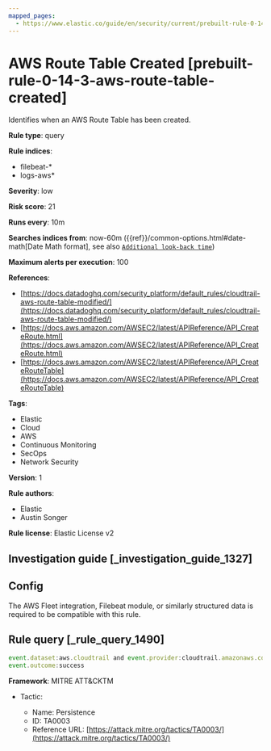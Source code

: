 ```yaml
---
mapped_pages:
  - https://www.elastic.co/guide/en/security/current/prebuilt-rule-0-14-3-aws-route-table-created.html
---
```


# AWS Route Table Created [prebuilt-rule-0-14-3-aws-route-table-created]

Identifies when an AWS Route Table has been created.

**Rule type**: query

**Rule indices**:

* filebeat-*
* logs-aws*

**Severity**: low

**Risk score**: 21

**Runs every**: 10m

**Searches indices from**: now-60m ({{ref}}/common-options.html#date-math[Date Math format], see also [`Additional look-back time`](docs-content://solutions/security/detect-and-alert/create-detection-rule.md#rule-schedule))

**Maximum alerts per execution**: 100

**References**:

* [https://docs.datadoghq.com/security_platform/default_rules/cloudtrail-aws-route-table-modified/](https://docs.datadoghq.com/security_platform/default_rules/cloudtrail-aws-route-table-modified/)
* [https://docs.aws.amazon.com/AWSEC2/latest/APIReference/API_CreateRoute.html](https://docs.aws.amazon.com/AWSEC2/latest/APIReference/API_CreateRoute.html)
* [https://docs.aws.amazon.com/AWSEC2/latest/APIReference/API_CreateRouteTable](https://docs.aws.amazon.com/AWSEC2/latest/APIReference/API_CreateRouteTable)

**Tags**:

* Elastic
* Cloud
* AWS
* Continuous Monitoring
* SecOps
* Network Security

**Version**: 1

**Rule authors**:

* Elastic
* Austin Songer

**Rule license**: Elastic License v2

## Investigation guide [_investigation_guide_1327]

## Config

The AWS Fleet integration, Filebeat module, or similarly structured data is required to be compatible with this rule.

## Rule query [_rule_query_1490]

```js
event.dataset:aws.cloudtrail and event.provider:cloudtrail.amazonaws.com and event.action:(CreateRoute or CreateRouteTable) and
event.outcome:success
```

**Framework**: MITRE ATT&CKTM

* Tactic:

    * Name: Persistence
    * ID: TA0003
    * Reference URL: [https://attack.mitre.org/tactics/TA0003/](https://attack.mitre.org/tactics/TA0003/)




